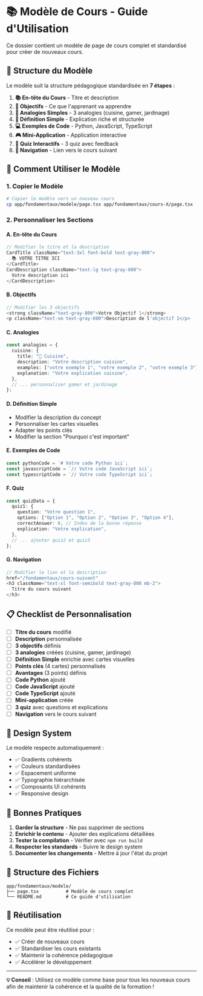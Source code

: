 # 📚 Modèle de Cours - Guide d'Utilisation

Ce dossier contient un modèle de page de cours complet et standardisé pour créer de nouveaux cours.

## 🎯 Structure du Modèle

Le modèle suit la structure pédagogique standardisée en **7 étapes** :

1. **📚 En-tête du Cours** - Titre et description
2. **🎯 Objectifs** - Ce que l'apprenant va apprendre
3. **🌟 Analogies Simples** - 3 analogies (cuisine, gamer, jardinage)
4. **📖 Définition Simple** - Explication riche et structurée
5. **💻 Exemples de Code** - Python, JavaScript, TypeScript
6. **🎮 Mini-Application** - Application interactive
7. **🧠 Quiz Interactifs** - 3 quiz avec feedback
8. **🚀 Navigation** - Lien vers le cours suivant

## 🔧 Comment Utiliser le Modèle

### 1. Copier le Modèle

```bash
# Copier le modèle vers un nouveau cours
cp app/fondamentaux/modele/page.tsx app/fondamentaux/cours-X/page.tsx
```

### 2. Personnaliser les Sections

#### **A. En-tête du Cours**

```typescript
// Modifier le titre et la description
CardTitle className="text-3xl font-bold text-gray-800">
  📚 VOTRE TITRE ICI
</CardTitle>
CardDescription className="text-lg text-gray-600">
  Votre description ici
</CardDescription>
```

#### **B. Objectifs**

```typescript
// Modifier les 3 objectifs
<strong className="text-gray-800">Votre Objectif 1</strong>
<p className="text-sm text-gray-600">Description de l'objectif 1</p>
```

#### **C. Analogies**

```typescript
const analogies = {
  cuisine: {
    title: "🍳 Cuisine",
    description: "Votre description cuisine",
    examples: ["votre exemple 1", "votre exemple 2", "votre exemple 3"],
    explanation: "Votre explication cuisine",
  },
  // ... personnaliser gamer et jardinage
};
```

#### **D. Définition Simple**

- Modifier la description du concept
- Personnaliser les cartes visuelles
- Adapter les points clés
- Modifier la section "Pourquoi c'est important"

#### **E. Exemples de Code**

```typescript
const pythonCode = `# Votre code Python ici`;
const javascriptCode = `// Votre code JavaScript ici`;
const typescriptCode = `// Votre code TypeScript ici`;
```

#### **F. Quiz**

```typescript
const quizData = {
  quiz1: {
    question: "Votre question 1",
    options: ["Option 1", "Option 2", "Option 3", "Option 4"],
    correctAnswer: 0, // Index de la bonne réponse
    explication: "Votre explication",
  },
  // ... ajouter quiz2 et quiz3
};
```

#### **G. Navigation**

```typescript
// Modifier le lien et la description
href="/fondamentaux/cours-suivant"
<h3 className="text-xl font-semibold text-gray-800 mb-2">
  Titre du cours suivant
</h3>
```

## 📋 Checklist de Personnalisation

- [ ] **Titre du cours** modifié
- [ ] **Description** personnalisée
- [ ] **3 objectifs** définis
- [ ] **3 analogies** créées (cuisine, gamer, jardinage)
- [ ] **Définition Simple** enrichie avec cartes visuelles
- [ ] **Points clés** (4 cartes) personnalisés
- [ ] **Avantages** (3 points) définis
- [ ] **Code Python** ajouté
- [ ] **Code JavaScript** ajouté
- [ ] **Code TypeScript** ajouté
- [ ] **Mini-application** créée
- [ ] **3 quiz** avec questions et explications
- [ ] **Navigation** vers le cours suivant

## 🎨 Design System

Le modèle respecte automatiquement :

- ✅ Gradients cohérents
- ✅ Couleurs standardisées
- ✅ Espacement uniforme
- ✅ Typographie hiérarchisée
- ✅ Composants UI cohérents
- ✅ Responsive design

## 🚀 Bonnes Pratiques

1. **Garder la structure** - Ne pas supprimer de sections
2. **Enrichir le contenu** - Ajouter des explications détaillées
3. **Tester la compilation** - Vérifier avec `npm run build`
4. **Respecter les standards** - Suivre le design system
5. **Documenter les changements** - Mettre à jour l'état du projet

## 📁 Structure des Fichiers

```
app/fondamentaux/modele/
├── page.tsx          # Modèle de cours complet
└── README.md         # Ce guide d'utilisation
```

## 🔄 Réutilisation

Ce modèle peut être réutilisé pour :

- ✅ Créer de nouveaux cours
- ✅ Standardiser les cours existants
- ✅ Maintenir la cohérence pédagogique
- ✅ Accélérer le développement

---

**💡 Conseil** : Utilisez ce modèle comme base pour tous les nouveaux cours afin de maintenir la cohérence et la qualité de la formation !
